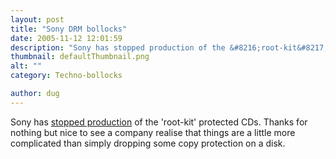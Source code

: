 ```yaml
---
layout: post
title: "Sony DRM bollocks"
date: 2005-11-12 12:01:59
description: "Sony has stopped production of the &#8216;root-kit&#8217; protected CDs. Thanks for nothing but nice to see a company realise that things are a little more complicated than simply dropping some copy protection on a disk&#8230;."
thumbnail: defaultThumbnail.png
alt: ""
category: Techno-bollocks

author: dug
---
```


<p>Sony has <a title="BBC NEWS | Technology | Sony stops making anti-piracy CDs" href="http://news.bbc.co.uk/2/hi/technology/4430608.stm">stopped production</a> of the 'root-kit' protected CDs. Thanks for nothing but nice to see a company realise that things are a little more complicated than simply dropping some copy protection on a disk.</p>
